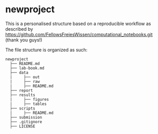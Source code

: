 # newproject

This is a personalised structure based on a reproducible workflow as described by 
https://github.com/FellowsFreiesWissen/computational_notebooks.git (thank you guys!)

The file structure is organized as such:

``` text
newproject
  ├── README.md
  ├── lab-book.md
  ├── data
  |     ├── out
  |     ├── raw
  |     ├── README.md
  ├── report
  ├── results
  |     ├── figures
  |     ├── tables
  ├── scripts
  |     ├── README.md
  ├── submission
  ├── .gitignore
  ├── LICENSE
```